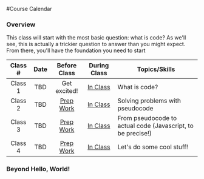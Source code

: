 #Course Calendar

### Overview
This class will start with the most basic question: what is code? As we'll see, this is actually a trickier question to answer than you might expect. From there, you'll have the foundation you need to start 

Class # | Date | Before Class | During Class | Topics/Skills
:------:|:----:|:------------:|:------------:|-----------------------|
Class 1 | TBD | Get excited! | [In Class](./materials/class1) | What is code? |
Class 2 | TBD | [Prep Work](./materials/class2-prep) | [In Class](./materials/class2) | Solving problems with pseudocode |
Class 3 | TBD | [Prep Work](./materials/class3-prep)| [In Class](./materials/class3) | From pseudocode to actual code (Javascript, to be precise!)
Class 4 | TBD | [Prep Work](./materials/class4-prep)| [In Class](./materials/class3) | Let's do some cool stuff!

### Beyond Hello, World!

